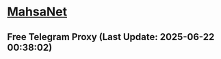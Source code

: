 
# [MahsaNet](https://t.me/mahsa_net)
## Free Telegram Proxy (Last Update: 2025-06-22 00:38:02)

    